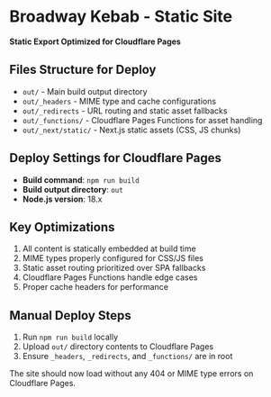 # Broadway Kebab - Static Site

**Static Export Optimized for Cloudflare Pages**

## Files Structure for Deploy

- `out/` - Main build output directory
- `out/_headers` - MIME type and cache configurations
- `out/_redirects` - URL routing and static asset fallbacks
- `out/_functions/` - Cloudflare Pages Functions for asset handling
- `out/_next/static/` - Next.js static assets (CSS, JS chunks)

## Deploy Settings for Cloudflare Pages

- **Build command**: `npm run build`
- **Build output directory**: `out`
- **Node.js version**: 18.x

## Key Optimizations

1. All content is statically embedded at build time
2. MIME types properly configured for CSS/JS files
3. Static asset routing prioritized over SPA fallbacks
4. Cloudflare Pages Functions handle edge cases
5. Proper cache headers for performance

## Manual Deploy Steps

1. Run `npm run build` locally
2. Upload `out/` directory contents to Cloudflare Pages
3. Ensure `_headers`, `_redirects`, and `_functions/` are in root

The site should now load without any 404 or MIME type errors on Cloudflare Pages.
